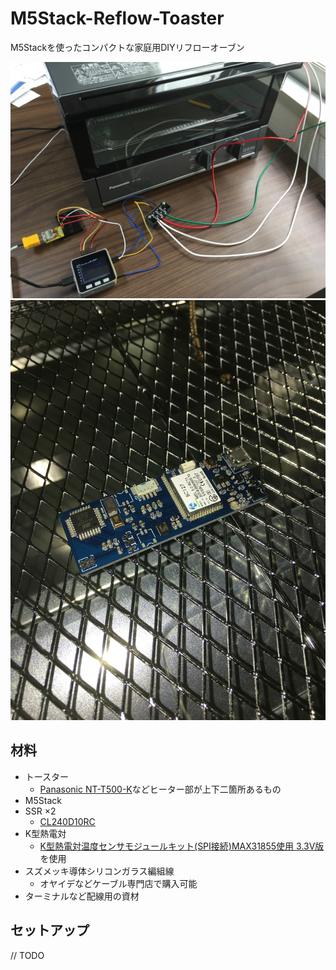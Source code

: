 # M5Stack-Reflow-Toaster
M5Stackを使ったコンパクトな家庭用DIYリフローオーブン

![](./IMG_1174.jpg)
![](./IMG_1180.jpg)

## 材料
- トースター
  - [Panasonic NT-T500-K](https://www.amazon.co.jp/gp/product/B00O5WWZU2/ref=oh_aui_detailpage_o02_s00?ie=UTF8&psc=1)などヒーター部が上下二箇所あるもの
- M5Stack
- SSR ×2
  - [CL240D10RC](https://www.digikey.jp/product-detail/ja/sensata-crydom/CL240D10RC/CC2109-ND/2330432)
- K型熱電対
  - [K型熱電対温度センサモジュールキット(SPI接続)MAX31855使用 3.3V版](https://www.switch-science.com/catalog/864/)を使用
- スズメッキ導体シリコンガラス編組線
  - オヤイデなどケーブル専門店で購入可能
- ターミナルなど配線用の資材
  
## セットアップ
// TODO
